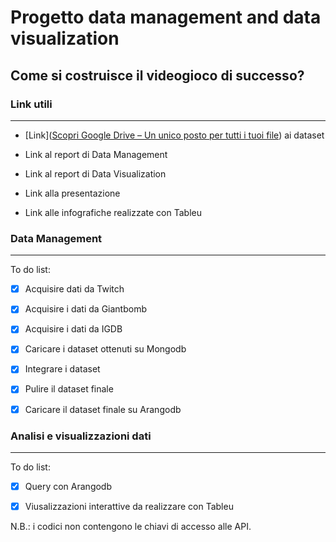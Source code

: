 # Progetto data management and data visualization



## Come si costruisce il videogioco di successo?



### Link utili

----

- [Link]([Scopri Google Drive – Un unico posto per tutti i tuoi file](https://drive.google.com/drive/u/0/folders/1QxfOTWAOcLSVjg-QvkRJwD4GvP54gEp2)) ai dataset

- Link al report di Data Management

- Link al report di Data Visualization

- Link alla presentazione 

- Link alle infografiche realizzate con Tableu



### Data Management

---

To do list:

- [x] Acquisire dati da Twitch

- [x] Acquisire i dati da Giantbomb

- [x] Acquisire i dati da IGDB

- [x] Caricare i dataset ottenuti su Mongodb

- [x] Integrare i dataset

- [x] Pulire il dataset finale

- [x] Caricare il dataset finale su Arangodb
  
  

### Analisi e visualizzazioni dati

---

To do list:

- [x] Query con Arangodb

- [x] Viusalizzazioni interattive da realizzare con Tableu



N.B.: i codici non contengono le chiavi di accesso alle API.






